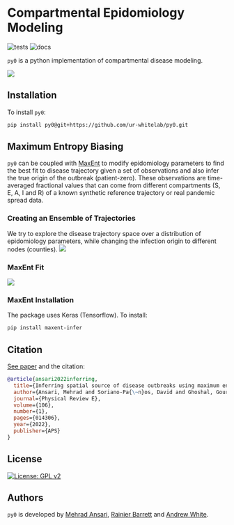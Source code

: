 # Compartmental Epidomiology Modeling


![tests](https://github.com/ur-whitelab/py0/actions/workflows/tests.yml/badge.svg) ![docs](https://github.com/ur-whitelab/py0/actions/workflows/docs.yml/badge.svg)

``py0`` is a python implementation of compartmental disease modeling.

![](docs/source/img/py_0.gif)

## Installation

To install ``py0``:
```sh
pip install py0@git+https://github.com/ur-whitelab/py0.git
```

## Maximum Entropy Biasing

``py0`` can be coupled with [MaxEnt](https://ur-whitelab.github.io/maxent/) to modify epidomiology parameters to find the best fit to disease trajectory given a set of observations and also infer the true origin of the outbreak (patient-zero). These observations are time-averaged fractional values that can come from different compartments (S, E, A, I and R) of a known synthetic reference trajectory or real pandemic spread data. 

### Creating an Ensemble of Trajectories

We try to explore the disease trajectory space over a distribution of epidomiology parameters, while changing the infection origin to different nodes (counties).
![](docs/source/img/sampling.gif)

### MaxEnt Fit

![](docs/source/img/fit.gif)

### MaxEnt Installation

The package uses Keras (Tensorflow). To install:
```sh
pip install maxent-infer
```

## Citation

[See paper](https://journals.aps.org/pre/abstract/10.1103/PhysRevE.106.014306) and the citation:

```bibtex
@article{ansari2022inferring,
  title={Inferring spatial source of disease outbreaks using maximum entropy},
  author={Ansari, Mehrad and Soriano-Pa{\~n}os, David and Ghoshal, Gourab and White, Andrew D},
  journal={Physical Review E},
  volume={106},
  number={1},
  pages={014306},
  year={2022},
  publisher={APS}
}
```

## License

[![License: GPL v2](https://img.shields.io/badge/License-GPL%20v2-blue.svg)](https://www.gnu.org/licenses/old-licenses/gpl-2.0.en.html)

## Authors

``py0`` is developed by [Mehrad Ansari](mehrad.ans@gmail.com), [Rainier Barrett](rbarret8@ur.rochester.edu) and [Andrew White](andrew.white@rochester.edu).
